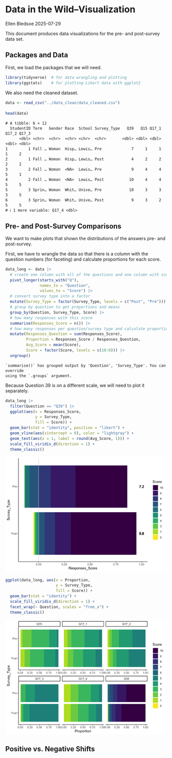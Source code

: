 # Data in the Wild–Visualization
Ellen Bledsoe
2025-07-29

This document produces data visualizations for the pre- and post-survey
data set.

## Packages and Data

First, we load the packages that we will need.

``` r
library(tidyverse)  # for data wrangling and plotting
library(ggstats)    # for plotting Likert data with ggplot2
```

We also need the cleaned dataset.

``` r
data <- read_csv("../data_clean/data_cleaned.csv")

head(data)
```

    # A tibble: 6 × 12
      StudentID Term   Gender Race  School Survey_Type   Q39   Q15 Q17_1 Q17_2 Q17_3
          <dbl> <chr>  <chr>  <chr> <chr>  <chr>       <dbl> <dbl> <dbl> <dbl> <dbl>
    1         1 Fall … Woman  Hisp… Lewis… Pre             7     1     1     1     2
    2         1 Fall … Woman  Hisp… Lewis… Post            4     2     2     2     2
    3         2 Fall … Woman  <NA>  Lewis… Pre             9     4     4     5     1
    4         2 Fall … Woman  <NA>  Lewis… Post           10     4     4     5     5
    5         3 Sprin… Woman  Whit… Unive… Pre            10     3     3     3     5
    6         3 Sprin… Woman  Whit… Unive… Post            9     3     2     5     5
    # ℹ 1 more variable: Q17_4 <dbl>

## Pre- and Post-Survey Comparisons

We want to make plots that shown the distributions of the answers pre-
and post-survey.

First, we have to wrangle the data so that there is a column with the
question numbers (for faceting) and calculate proportions for each
score.

``` r
data_long <- data |> 
  # create one column with all of the questions and one column with scores
  pivot_longer(starts_with("Q"),
               names_to = "Question",
               values_to = "Score") |> 
  # convert survey type into a factor
  mutate(Survey_Type = factor(Survey_Type, levels = c("Post", "Pre"))) |> 
  # group by question to get proportions and means
  group_by(Question, Survey_Type, Score) |>
  # how many responses with this score
  summarise(Responses_Score = n()) |>
  # how many responses per question/survey type and calculate proportion
  mutate(Responses_Question = sum(Responses_Score),
         Proportion = Responses_Score / Responses_Question,
         Avg_Score = mean(Score),
         Score = factor(Score, levels = c(10:0))) |>
  ungroup()
```

    `summarise()` has grouped output by 'Question', 'Survey_Type'. You can override
    using the `.groups` argument.

Because Question 39 is on a different scale, we will need to plot it
separately.

``` r
data_long |> 
  filter(Question == "Q39") |> 
  ggplot(aes(x = Responses_Score,
             y = Survey_Type,
             fill = Score)) +
  geom_bar(stat = "identity", position = "likert") +
  geom_vline(aes(xintercept = 0), color = "lightgray") +
  geom_text(aes(x = 1, label = round(Avg_Score, 1))) +
  scale_fill_viridis_d(direction = 1) +
  theme_classic()
```

![](03_data_visualization_files/figure-commonmark/unnamed-chunk-4-1.png)

``` r
ggplot(data_long, aes(x = Proportion,
                      y = Survey_Type,
                      fill = Score)) +
  geom_bar(stat = "identity") +
  scale_fill_viridis_d(direction = 1) +
  facet_wrap(~ Question, scales = "free_x") +
  theme_classic()
```

![](03_data_visualization_files/figure-commonmark/unnamed-chunk-5-1.png)

## Positive vs. Negative Shifts
